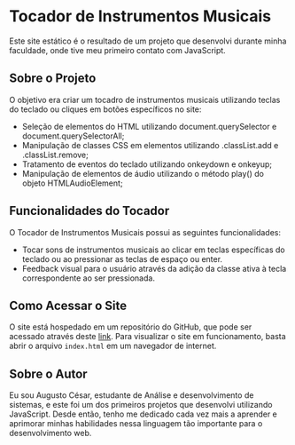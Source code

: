 # Tocador de Instrumentos Musicais

Este site estático é o resultado de um projeto que desenvolvi durante minha faculdade, onde tive meu primeiro contato com JavaScript. 

## Sobre o Projeto

O objetivo era criar um tocadro de instrumentos musicais utilizando teclas do teclado ou cliques em botões específicos no site:

- Seleção de elementos do HTML utilizando document.querySelector e document.querySelectorAll;
- Manipulação de classes CSS em elementos utilizando .classList.add e .classList.remove;
- Tratamento de eventos do teclado utilizando onkeydown e onkeyup;
- Manipulação de elementos de áudio utilizando o método play() do objeto HTMLAudioElement;

## Funcionalidades do Tocador
O Tocador de Instrumentos Musicais possui as seguintes funcionalidades:

- Tocar sons de instrumentos musicais ao clicar em teclas específicas do teclado ou ao pressionar as teclas de espaço ou enter.
- Feedback visual para o usuário através da adição da classe ativa à tecla correspondente ao ser pressionada.

## Como Acessar o Site

O site está hospedado em um repositório do GitHub, que pode ser acessado através deste [link](https://github.com/augustocsar/testeITP). Para visualizar o site em funcionamento, basta abrir o arquivo `index.html` em um navegador de internet.

## Sobre o Autor

Eu sou Augusto César, estudante de Análise e desenvolvimento de sistemas, e este foi um dos primeiros projetos que desenvolvi utilizando JavaScript. Desde então, tenho me dedicado cada vez mais a aprender e aprimorar minhas habilidades nessa linguagem tão importante para o desenvolvimento web. 

